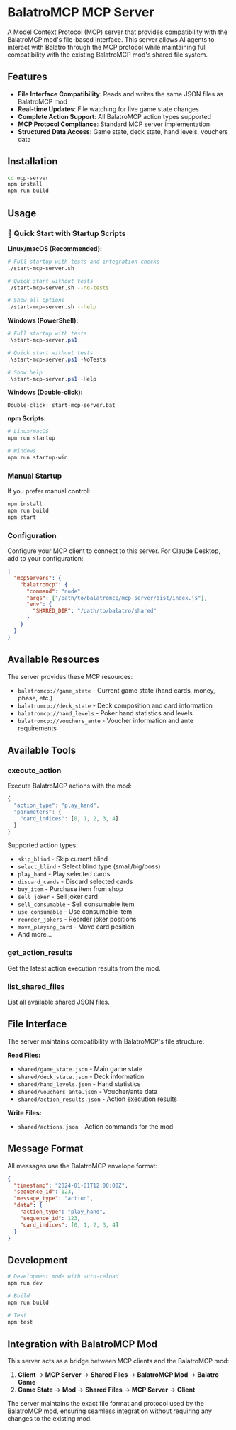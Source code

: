 # BalatroMCP MCP Server

A Model Context Protocol (MCP) server that provides compatibility with the BalatroMCP mod's file-based interface. This server allows AI agents to interact with Balatro through the MCP protocol while maintaining full compatibility with the existing BalatroMCP mod's shared file system.

## Features

- **File Interface Compatibility**: Reads and writes the same JSON files as BalatroMCP mod
- **Real-time Updates**: File watching for live game state changes
- **Complete Action Support**: All BalatroMCP action types supported
- **MCP Protocol Compliance**: Standard MCP server implementation
- **Structured Data Access**: Game state, deck state, hand levels, vouchers data

## Installation

```bash
cd mcp-server
npm install
npm run build
```

## Usage

### 🚀 Quick Start with Startup Scripts

**Linux/macOS (Recommended):**
```bash
# Full startup with tests and integration checks
./start-mcp-server.sh

# Quick start without tests
./start-mcp-server.sh --no-tests

# Show all options
./start-mcp-server.sh --help
```

**Windows (PowerShell):**
```powershell
# Full startup with tests
.\start-mcp-server.ps1

# Quick start without tests  
.\start-mcp-server.ps1 -NoTests

# Show help
.\start-mcp-server.ps1 -Help
```

**Windows (Double-click):**
```
Double-click: start-mcp-server.bat
```

**npm Scripts:**
```bash
# Linux/macOS
npm run startup

# Windows  
npm run startup-win
```

### Manual Startup

If you prefer manual control:
```bash
npm install
npm run build
npm start
```

### Configuration

Configure your MCP client to connect to this server. For Claude Desktop, add to your configuration:

```json
{
  "mcpServers": {
    "balatromcp": {
      "command": "node",
      "args": ["/path/to/balatromcp/mcp-server/dist/index.js"],
      "env": {
        "SHARED_DIR": "/path/to/balatro/shared"
      }
    }
  }
}
```

## Available Resources

The server provides these MCP resources:

- `balatromcp://game_state` - Current game state (hand cards, money, phase, etc.)
- `balatromcp://deck_state` - Deck composition and card information  
- `balatromcp://hand_levels` - Poker hand statistics and levels
- `balatromcp://vouchers_ante` - Voucher information and ante requirements

## Available Tools

### execute_action

Execute BalatroMCP actions with the mod:

```typescript
{
  "action_type": "play_hand",
  "parameters": {
    "card_indices": [0, 1, 2, 3, 4]
  }
}
```

Supported action types:
- `skip_blind` - Skip current blind
- `select_blind` - Select blind type (small/big/boss)
- `play_hand` - Play selected cards
- `discard_cards` - Discard selected cards
- `buy_item` - Purchase item from shop
- `sell_joker` - Sell joker card
- `sell_consumable` - Sell consumable item
- `use_consumable` - Use consumable item
- `reorder_jokers` - Reorder joker positions
- `move_playing_card` - Move card position
- And more...

### get_action_results

Get the latest action execution results from the mod.

### list_shared_files

List all available shared JSON files.

## File Interface

The server maintains compatibility with BalatroMCP's file structure:

**Read Files:**
- `shared/game_state.json` - Main game state
- `shared/deck_state.json` - Deck information
- `shared/hand_levels.json` - Hand statistics  
- `shared/vouchers_ante.json` - Voucher/ante data
- `shared/action_results.json` - Action execution results

**Write Files:**
- `shared/actions.json` - Action commands for the mod

## Message Format

All messages use the BalatroMCP envelope format:

```json
{
  "timestamp": "2024-01-01T12:00:00Z",
  "sequence_id": 123,
  "message_type": "action",
  "data": {
    "action_type": "play_hand",
    "sequence_id": 123,
    "card_indices": [0, 1, 2, 3, 4]
  }
}
```

## Development

```bash
# Development mode with auto-reload
npm run dev

# Build
npm run build

# Test
npm test
```

## Integration with BalatroMCP Mod

This server acts as a bridge between MCP clients and the BalatroMCP mod:

1. **Client** → **MCP Server** → **Shared Files** → **BalatroMCP Mod** → **Balatro Game**
2. **Game State** → **Mod** → **Shared Files** → **MCP Server** → **Client**

The server maintains the exact file format and protocol used by the BalatroMCP mod, ensuring seamless integration without requiring any changes to the existing mod.